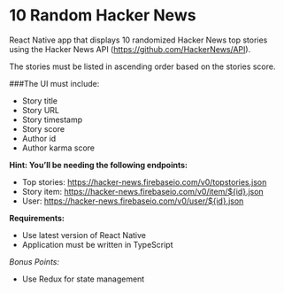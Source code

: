 # 10 Random Hacker News

React Native app that displays 10 randomized Hacker News top stories using the Hacker News API (https://github.com/HackerNews/API).

The stories must be listed in ascending order based on the stories score.

###The UI must include:
- Story title
- Story URL
- Story timestamp
- Story score
- Author id
- Author karma score

**Hint: You’ll be needing the following endpoints:**
- Top stories: https://hacker-news.firebaseio.com/v0/topstories.json
- Story item: https://hacker-news.firebaseio.com/v0/item/${id}.json
- User: https://hacker-news.firebaseio.com/v0/user/${id}.json

**Requirements:**
- Use latest version of React Native
- Application must be written in TypeScript

*Bonus Points:*
- Use Redux for state management
